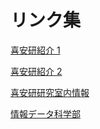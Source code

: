 # リンク集

[喜安研紹介 1](https://scrapbox.io/kiyasu-sonoda-labo/)

[喜安研紹介 2](https://sites.google.com/view/kiyasu-cis-nagasaki-u/)

[喜安研研究室内情報](https://sites.google.com/site/kiyasulabotips)

[情報データ科学部](https://www.idsci.nagasaki-u.ac.jp)
